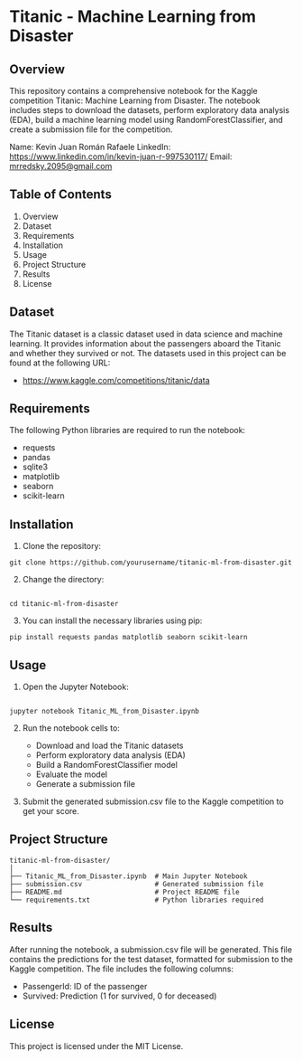 # Titanic - Machine Learning from Disaster

## Overview
This repository contains a comprehensive notebook for the Kaggle competition Titanic: Machine Learning from Disaster. The notebook includes steps to download the datasets, perform exploratory data analysis (EDA), build a machine learning model using RandomForestClassifier, and create a submission file for the competition.

Name: Kevin Juan Román Rafaele
LinkedIn: https://www.linkedin.com/in/kevin-juan-r-997530117/
Email: mrredsky.2095@gmail.com


## Table of Contents
1. Overview
2. Dataset
3. Requirements
4. Installation
5. Usage
6. Project Structure
7. Results
8. License

## Dataset
The Titanic dataset is a classic dataset used in data science and machine learning. It provides information about the passengers aboard the Titanic and whether they survived or not. The datasets used in this project can be found at the following URL:
- https://www.kaggle.com/competitions/titanic/data

## Requirements
The following Python libraries are required to run the notebook:
- requests
- pandas
- sqlite3
- matplotlib
- seaborn
- scikit-learn

## Installation
1. Clone the repository:
```
git clone https://github.com/yourusername/titanic-ml-from-disaster.git
```

2. Change the directory:

```

cd titanic-ml-from-disaster
```

3. You can install the necessary libraries using pip:
```
pip install requests pandas matplotlib seaborn scikit-learn
```


## Usage
1. Open the Jupyter Notebook:

```

jupyter notebook Titanic_ML_from_Disaster.ipynb
```

2. Run the notebook cells to:
   - Download and load the Titanic datasets
   - Perform exploratory data analysis (EDA)
   - Build a RandomForestClassifier model
   - Evaluate the model
   - Generate a submission file

3. Submit the generated submission.csv file to the Kaggle competition to get your score.

## Project Structure
```
titanic-ml-from-disaster/
│
├── Titanic_ML_from_Disaster.ipynb  # Main Jupyter Notebook
├── submission.csv                  # Generated submission file
├── README.md                       # Project README file
└── requirements.txt                # Python libraries required
```

## Results
After running the notebook, a submission.csv file will be generated. This file contains the predictions for the test dataset, formatted for submission to the Kaggle competition. The file includes the following columns:
- PassengerId: ID of the passenger
- Survived: Prediction (1 for survived, 0 for deceased)

## License
This project is licensed under the MIT License.
